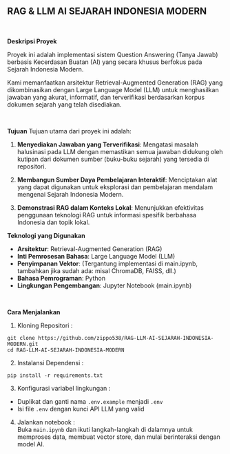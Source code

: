 ## RAG & LLM AI SEJARAH INDONESIA MODERN
<br>

**Deskripsi Proyek**

Proyek ini adalah implementasi sistem Question Answering (Tanya Jawab) berbasis Kecerdasan Buatan (AI) yang secara khusus berfokus pada Sejarah Indonesia Modern.

Kami memanfaatkan arsitektur Retrieval-Augmented Generation (RAG) yang dikombinasikan dengan Large Language Model (LLM) untuk menghasilkan jawaban yang akurat, informatif, dan terverifikasi berdasarkan korpus dokumen sejarah yang telah disediakan.

<br>

**Tujuan**
Tujuan utama dari proyek ini adalah:

1. **Menyediakan Jawaban yang Terverifikasi**: Mengatasi masalah halusinasi pada LLM dengan memastikan semua jawaban didukung oleh kutipan dari dokumen sumber (buku-buku sejarah) yang tersedia di repositori.

2. **Membangun Sumber Daya Pembelajaran Interaktif**: Menciptakan alat yang dapat digunakan untuk eksplorasi dan pembelajaran mendalam mengenai Sejarah Indonesia Modern.

3. **Demonstrasi RAG dalam Konteks Lokal**: Menunjukkan efektivitas penggunaan teknologi RAG untuk informasi spesifik berbahasa Indonesia dan topik lokal.

**Teknologi yang Digunakan**
- **Arsitektur**: Retrieval-Augmented Generation (RAG)
- **Inti Pemrosesan Bahasa**: Large Language Model (LLM)
- **Penyimpanan Vektor**: (Tergantung implementasi di main.ipynb, tambahkan jika sudah ada: misal ChromaDB, FAISS, dll.)
- **Bahasa Pemrograman**: Python
- **Lingkungan Pengembangan**: Jupyter Notebook (main.ipynb)

<br>

**Cara Menjalankan**
1. Kloning Repositori : 
```
git clone https://github.com/zippo538/RAG-LLM-AI-SEJARAH-INDONESIA-MODERN.git
cd RAG-LLM-AI-SEJARAH-INDONESIA-MODERN
```
2. Instalansi Dependensi :
```
pip install -r requirements.txt
```
3. Konfigurasi variabel lingkungan :
- Duplikat dan ganti nama `.env.example` menjadi `.env`
- Isi file `.env` dengan kunci API LLM yang valid   
4. Jalankan notebook : <br>
  Buka `main.ipynb` dan ikuti langkah-langkah di dalamnya untuk memproses data, membuat vector store, dan mulai berinteraksi dengan model AI. 
   
  
